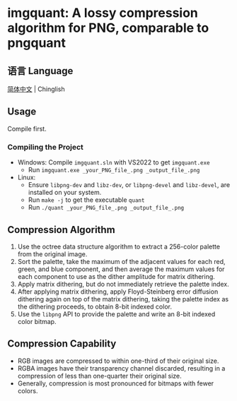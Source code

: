 # imgquant: A lossy compression algorithm for PNG, comparable to pngquant

## 语言 Language

[简体中文](Readme-CN.md) | Chinglish

## Usage

Compile first.

### Compiling the Project
* Windows: Compile `imgquant.sln` with VS2022 to get `imgquant.exe`
  * Run `imgquant.exe _your_PNG_file_.png _output_file_.png`
* Linux:
  * Ensure `libpng-dev` and `libz-dev`, or `libpng-devel` and `libz-devel`, are installed on your system.
  * Run `make -j` to get the executable `quant`
  * Run `./quant _your_PNG_file_.png _output_file_.png`

## Compression Algorithm

1. Use the octree data structure algorithm to extract a 256-color palette from the original image.
2. Sort the palette, take the maximum of the adjacent values for each red, green, and blue component, and then average the maximum values for each component to use as the dither amplitude for matrix dithering.
3. Apply matrix dithering, but do not immediately retrieve the palette index.
4. After applying matrix dithering, apply Floyd-Steinberg error diffusion dithering again on top of the matrix dithering, taking the palette index as the dithering proceeds, to obtain 8-bit indexed color.
5. Use the `libpng` API to provide the palette and write an 8-bit indexed color bitmap.

## Compression Capability

* RGB images are compressed to within one-third of their original size.
* RGBA images have their transparency channel discarded, resulting in a compression of less than one-quarter their original size.
* Generally, compression is most pronounced for bitmaps with fewer colors.

